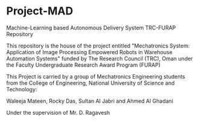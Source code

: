 # Project-MAD

Machine-Learning based Autonomous Delivery System
TRC-FURAP Repository 

This repository is the house of the project entitled "Mechatronics System: Application of Image Processing Empowered Robots in Warehouse Automation Systems" funded by The Research Council (TRC), Oman under the Faculty Undergraduate Research Award Program (FURAP)

This Project is carried by a group of Mechatronics Engineering students from the College of Engineering, National University of Science and Technology:

Waleeja Mateen, Rocky Das, Sultan Al Jabri and Ahmed Al Ghadani

Under the supervision of Mr. D. Ragavesh


